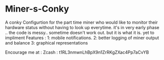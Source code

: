 # Miner-s-Conky
A conky Configurtion for the part time miner who would like to monitor their hardware status without having to look up everytime. 
it's in very early phase .. the code is messy.. sometime doesn't work out. but it is what it is.
yet to impliment Features :
1: mobile notifications.
2: better logging of miner output and balance
3: graphical representations

Encourage me at : Zcash : t1RL3nmwnLhBpX9n1ZrRKgZXac4Pp7aCvYB

